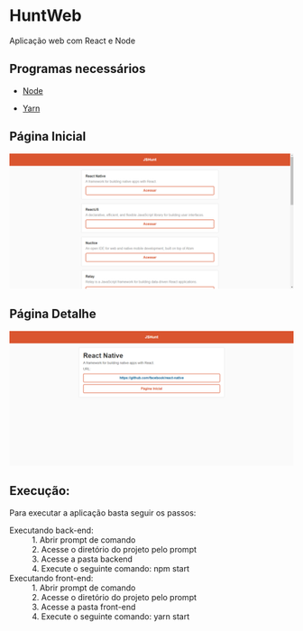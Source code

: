 # HuntWeb
Aplicação web com React e Node

## Programas necessários

*  [Node](https://nodejs.org/en/download/)
-  [Yarn](https://classic.yarnpkg.com/pt-BR/docs/install/#windows-stable)

## Página Inicial
 
![Página Inicial][logo]

[logo]: https://github.com/arthurmdros/HuntWeb/blob/master/index.png "Index"


## Página Detalhe

![Página Detalhe][logo1]

[logo1]: https://github.com/arthurmdros/HuntWeb/blob/master/detail.png "Detail"


## Execução:

Para executar a aplicação basta seguir os passos:
<dl>
  <dt>Executando back-end:</dt>
  <dd>1. Abrir prompt de comando</dd>
  <dd>2. Acesse o diretório do projeto pelo prompt</dd>
  <dd>3. Acesse a pasta backend</dd>
  <dd>4. Execute o seguinte comando: npm start</dd>


  <dt>Executando front-end:</dt>
  <dd>1. Abrir prompt de comando</dd>
  <dd>2. Acesse o diretório do projeto pelo prompt</dd>
  <dd>3. Acesse a pasta front-end</dd>
  <dd>4. Execute o seguinte comando: yarn start</dd>
</dl>
